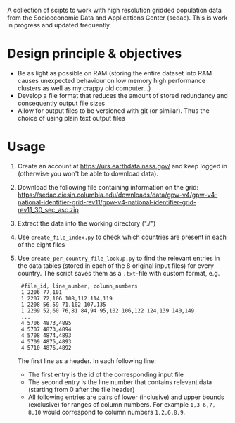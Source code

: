 A collection of scipts to work with high resolution gridded population data from the Socioeconomic Data and Applications Center (sedac). This is work in progress and updated frequently.

# Design principle & objectives
- Be as light as possible on RAM (storing the entire dataset into RAM causes
    unexpected behaviour on low memory high performance clusters as well as my
    crappy old computer...)
- Develop a file format that reduces the amount of stored redundancy and
    consequently output file sizes
- Allow for output files to be versioned with git (or similar). Thus the choice
    of using plain text output files

# Usage

1. Create an account at https://urs.earthdata.nasa.gov/ and keep logged in (otherwise you won't be able to download data).

1. Download the following file containing information on the grid:
https://sedac.ciesin.columbia.edu/downloads/data/gpw-v4/gpw-v4-national-identifier-grid-rev11/gpw-v4-national-identifier-grid-rev11_30_sec_asc.zip

2. Extract the data into the working directory ("./")

2. Use `create_file_index.py` to check which countries are present in each of the eight files

1. Use `create_per_country_file_lookup.py` to find the relevant entries in the
   data tables (stored in each of the 8 original input files) for every
   country. The script saves them as a `.txt`-file with custom format, e.g.
   
        #file_id, line_number, column_numbers
        1 2206 77,101
        1 2207 72,106 108,112 114,119
        1 2208 56,59 71,102 107,135
        1 2209 52,60 76,81 84,94 95,102 106,122 124,139 140,149
        ...
        4 5706 4873,4895
        4 5707 4873,4894
        4 5708 4874,4893
        4 5709 4875,4893
        4 5710 4876,4892

    The first line as a header. In each following line:
    
    - The first entry is the id of the corresponding input file
    - The second entry is the line number that contains relevant data (starting from 0 after the file header)
    - All following entries are pairs of lower (inclusive) and upper bounds (exclusive) for ranges of column numbers. For example `1,3 6,7, 8,10` would correspond to column numbers `1,2,6,8,9`.
